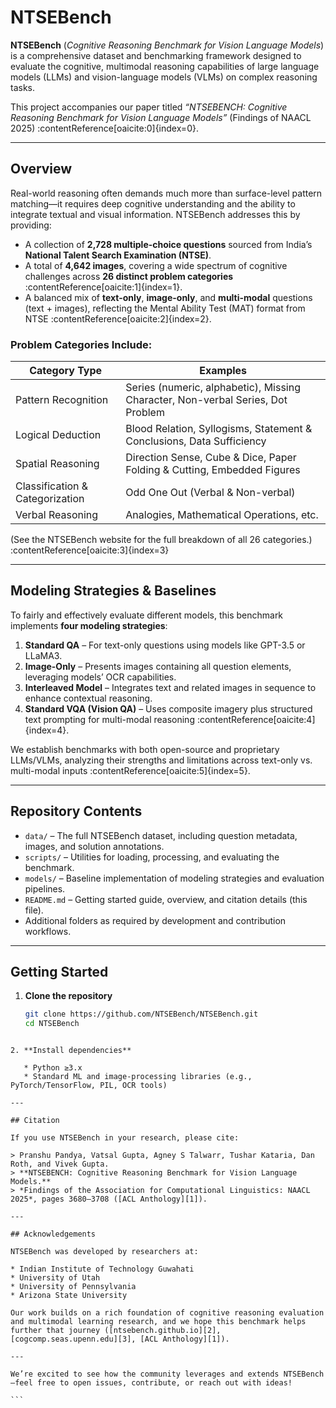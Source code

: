 # NTSEBench

**NTSEBench** (_Cognitive Reasoning Benchmark for Vision Language Models_) is a comprehensive dataset and benchmarking framework designed to evaluate the cognitive, multimodal reasoning capabilities of large language models (LLMs) and vision-language models (VLMs) on complex reasoning tasks.

This project accompanies our paper titled _“NTSEBENCH: Cognitive Reasoning Benchmark for Vision Language Models”_ (Findings of NAACL 2025) :contentReference[oaicite:0]{index=0}.

---

##  Overview

Real-world reasoning often demands much more than surface-level pattern matching—it requires deep cognitive understanding and the ability to integrate textual and visual information. NTSEBench addresses this by providing:

- A collection of **2,728 multiple-choice questions** sourced from India’s **National Talent Search Examination (NTSE)**.
- A total of **4,642 images**, covering a wide spectrum of cognitive challenges across **26 distinct problem categories** :contentReference[oaicite:1]{index=1}.
- A balanced mix of **text-only**, **image-only**, and **multi-modal** questions (text + images), reflecting the Mental Ability Test (MAT) format from NTSE :contentReference[oaicite:2]{index=2}.

### Problem Categories Include:

| Category Type          | Examples                                  |
|------------------------|--------------------------------------------|
| Pattern Recognition    | Series (numeric, alphabetic), Missing Character, Non-verbal Series, Dot Problem |
| Logical Deduction      | Blood Relation, Syllogisms, Statement & Conclusions, Data Sufficiency |
| Spatial Reasoning      | Direction Sense, Cube & Dice, Paper Folding & Cutting, Embedded Figures |
| Classification & Categorization | Odd One Out (Verbal & Non-verbal) |
| Verbal Reasoning       | Analogies, Mathematical Operations, etc. |

(See the NTSEBench website for the full breakdown of all 26 categories.) :contentReference[oaicite:3]{index=3}

---

##  Modeling Strategies & Baselines

To fairly and effectively evaluate different models, this benchmark implements **four modeling strategies**:

1. **Standard QA** – For text-only questions using models like GPT-3.5 or LLaMA3.
2. **Image-Only** – Presents images containing all question elements, leveraging models’ OCR capabilities.
3. **Interleaved Model** – Integrates text and related images in sequence to enhance contextual reasoning.
4. **Standard VQA (Vision QA)** – Uses composite imagery plus structured text prompting for multi-modal reasoning :contentReference[oaicite:4]{index=4}.

We establish benchmarks with both open-source and proprietary LLMs/VLMs, analyzing their strengths and limitations across text-only vs. multi-modal inputs :contentReference[oaicite:5]{index=5}.

---

##  Repository Contents

- `data/` – The full NTSEBench dataset, including question metadata, images, and solution annotations.
- `scripts/` – Utilities for loading, processing, and evaluating the benchmark.
- `models/` – Baseline implementation of modeling strategies and evaluation pipelines.
- `README.md` – Getting started guide, overview, and citation details (this file).
- Additional folders as required by development and contribution workflows.

---

##  Getting Started

1. **Clone the repository**
   ```bash
   git clone https://github.com/NTSEBench/NTSEBench.git
   cd NTSEBench
````

2. **Install dependencies**

   * Python ≥3.x
   * Standard ML and image-processing libraries (e.g., PyTorch/TensorFlow, PIL, OCR tools)

---

## Citation

If you use NTSEBench in your research, please cite:

> Pranshu Pandya, Vatsal Gupta, Agney S Talwarr, Tushar Kataria, Dan Roth, and Vivek Gupta.
> **NTSEBENCH: Cognitive Reasoning Benchmark for Vision Language Models.**
> *Findings of the Association for Computational Linguistics: NAACL 2025*, pages 3680–3708 ([ACL Anthology][1]).

---

## Acknowledgements

NTSEBench was developed by researchers at:

* Indian Institute of Technology Guwahati
* University of Utah
* University of Pennsylvania
* Arizona State University

Our work builds on a rich foundation of cognitive reasoning evaluation and multimodal learning research, and we hope this benchmark helps further that journey ([ntsebench.github.io][2], [cogcomp.seas.upenn.edu][3], [ACL Anthology][1]).

---

We’re excited to see how the community leverages and extends NTSEBench—feel free to open issues, contribute, or reach out with ideas!

```

